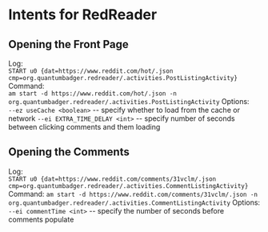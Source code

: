 # Intents for RedReader #

## Opening the Front Page ##

Log:		
	`START u0 {dat=https://www.reddit.com/hot/.json cmp=org.quantumbadger.redreader/.activities.PostListingActivity}`		
Command: 		
	`am start -d https://www.reddit.com/hot/.json -n org.quantumbadger.redreader/.activities.PostListingActivity`
Options:	
	`--ez useCache <boolean>` -- specify whether to load from the cache or network
	`--ei EXTRA_TIME_DELAY <int>` -- specify number of seconds between clicking comments and them loading
## Opening the Comments ##

Log:		
	`START u0 {dat=https://www.reddit.com/comments/31vclm/.json cmp=org.quantumbadger.redreader/.activities.CommentListingActivity}`		
Command:
	`am start -d https://www.reddit.com/comments/31vclm/.json -n org.quantumbadger.redreader/.activities.CommentListingActivity`
Options:
	`--ei commentTime <int>` -- specify the number of seconds before comments populate